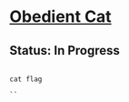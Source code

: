 # [Obedient Cat](`https://play.picoctf.org/practice/challenge/147?category=5&page=1`)

## Status: In Progress

```

cat flag

``
